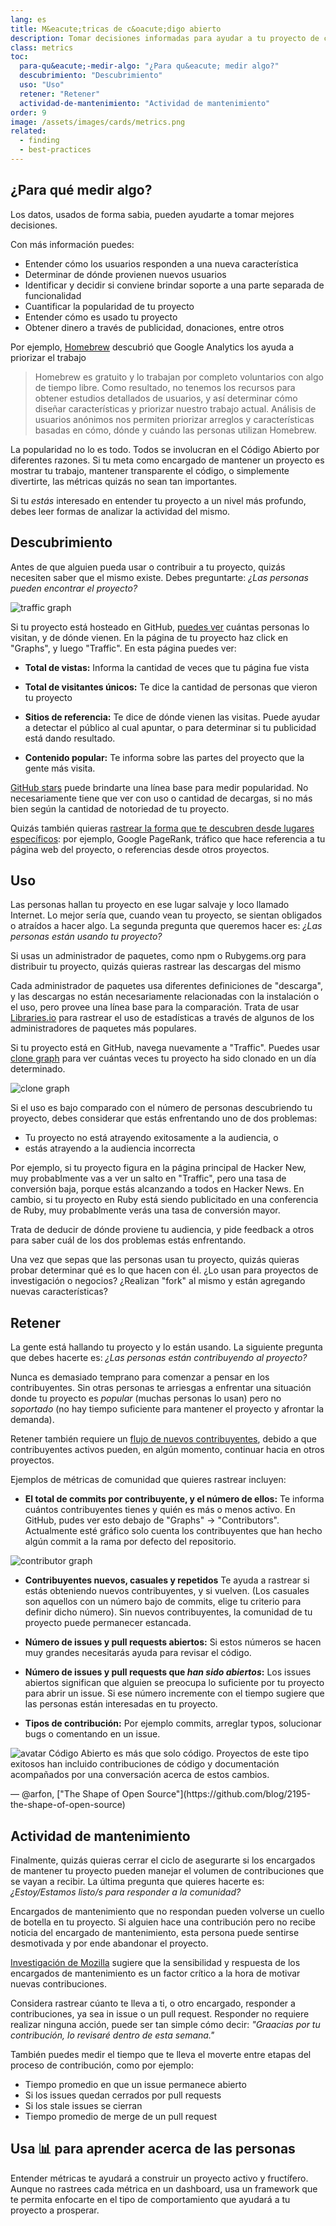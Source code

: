 ```yaml
---
lang: es
title: M&eacute;tricas de c&oacute;digo abierto
description: Tomar decisiones informadas para ayudar a tu proyecto de c&oacute;digo abierto a prosperar mediante la medici&oacute;n y el seguimiento de su &eacute;xito.
class: metrics
toc:
  para-qu&eacute;-medir-algo: "¿Para qu&eacute; medir algo?"
  descubrimiento: "Descubrimiento"
  uso: "Uso"
  retener: "Retener"
  actividad-de-mantenimiento: "Actividad de mantenimiento"
order: 9
image: /assets/images/cards/metrics.png
related:
  - finding
  - best-practices
---
```


## ¿Para qu&eacute; medir algo?

Los datos, usados de forma sabia, pueden ayudarte a tomar mejores decisiones.

Con m&aacute;s informaci&oacute;n puedes:

* Entender c&oacute;mo los usuarios responden a una nueva caracter&iacute;stica
* Determinar de d&oacute;nde provienen nuevos usuarios
* Identificar y decidir si conviene brindar soporte a una parte separada de funcionalidad
* Cuantificar la popularidad de tu proyecto
* Entender c&oacute;mo es usado tu proyecto
* Obtener dinero a trav&eacute;s de publicidad, donaciones, entre otros

Por ejemplo, [Homebrew](https://github.com/Homebrew/brew/blob/bbed7246bc5c5b7acb8c1d427d10b43e090dfd39/docs/Analytics.md) descubri&oacute; que Google Analytics los ayuda a priorizar el trabajo

> Homebrew es gratuito y lo trabajan por completo voluntarios con algo de tiempo libre. Como resultado, no tenemos los recursos para obtener estudios detallados de usuarios, y as&iacute; determinar c&oacute;mo diseñar caracter&iacute;sticas y priorizar nuestro trabajo actual. An&aacute;lisis de usuarios an&oacute;nimos nos permiten priorizar arreglos y caracter&iacute;sticas basadas en c&oacute;mo, d&oacute;nde y cu&aacute;ndo las personas utilizan Homebrew.

La popularidad no lo es todo. Todos se involucran en el C&oacute;digo Abierto por diferentes razones. Si tu meta como encargado de mantener un proyecto es mostrar tu trabajo, mantener transparente el c&oacute;digo, o simplemente divertirte, las m&eacute;tricas quiz&aacute;s no sean tan importantes.

Si tu _est&aacute;s_ interesado en entender tu proyecto a un nivel m&aacute;s profundo, debes leer formas de analizar la actividad del mismo.

## Descubrimiento

Antes de que alguien pueda usar o contribuir a tu proyecto, quiz&aacute;s necesiten saber que el mismo existe. Debes preguntarte: _¿Las personas pueden encontrar el proyecto?_

![traffic graph](/assets/images/metrics/repo_traffic_graphs_tooltip.png)

Si tu proyecto est&aacute; hosteado en GitHub, [puedes ver](https://help.github.com/articles/about-repository-graphs/#traffic) cu&aacute;ntas personas lo visitan, y de d&oacute;nde vienen. En la p&aacute;gina de tu proyecto haz click en "Graphs", y luego "Traffic". En esta p&aacute;gina puedes ver:

* **Total de vistas:** Informa la cantidad de veces que tu p&aacute;gina fue vista

* **Total de visitantes únicos:** Te dice la cantidad de personas que vieron tu proyecto

* **Sitios de referencia:** Te dice de d&oacute;nde vienen las visitas. Puede ayudar a detectar el público al cual apuntar, o para determinar si tu publicidad est&aacute; dando resultado.

* **Contenido popular:** Te informa sobre las partes del proyecto que la gente m&aacute;s visita.

[GitHub stars](https://help.github.com/articles/about-stars/) puede brindarte una l&iacute;nea base para medir popularidad. No necesariamente tiene que ver con uso o cantidad de decargas, si no m&aacute;s bien según la cantidad de notoriedad de tu proyecto.

Quiz&aacute;s tambi&eacute;n quieras [rastrear la forma que te descubren desde lugares espec&iacute;ficos](https://opensource.com/business/16/6/pirate-metrics): por ejemplo, Google PageRank, tr&aacute;fico que hace referencia a tu p&aacute;gina web del proyecto, o referencias desde otros proyectos.

## Uso

Las personas hallan tu proyecto en ese lugar salvaje y loco llamado Internet. Lo mejor ser&iacute;a que, cuando vean tu proyecto, se sientan obligados o atra&iacute;dos a hacer algo. La segunda pregunta que queremos hacer es: _¿Las personas est&aacute;n usando tu proyecto?_

Si usas un administrador de paquetes, como npm o Rubygems.org para distribuir tu proyecto, quiz&aacute;s quieras rastrear las descargas del mismo

Cada administrador de paquetes usa diferentes definiciones de "descarga", y las descargas no est&aacute;n necesariamente relacionadas con la instalaci&oacute;n o el uso, pero provee una l&iacute;nea base para la comparaci&oacute;n. Trata de usar [Libraries.io](https://libraries.io/) para rastrear el uso de estad&iacute;sticas a trav&eacute;s de algunos de los administradores de paquetes m&aacute;s populares.

Si tu proyecto est&aacute; en GitHub, navega nuevamente a "Traffic". Puedes usar [clone graph](https://github.com/blog/1873-clone-graphs) para ver cu&aacute;ntas veces tu proyecto ha sido clonado en un d&iacute;a determinado.

![clone graph](/assets/images/metrics/clone_graph.png)

Si el uso es bajo comparado con el número de personas descubriendo tu proyecto, debes considerar que est&aacute;s enfrentando uno de dos problemas:

* Tu proyecto no est&aacute; atrayendo exitosamente a la audiencia, o
* est&aacute;s atrayendo a la audiencia incorrecta

Por ejemplo, si tu proyecto figura en la p&aacute;gina principal de Hacker New, muy probablmente vas a ver un salto en "Traffic", pero una tasa de conversi&oacute;n baja, porque est&aacute;s alcanzando a todos en Hacker News. En cambio, si tu proyecto en Ruby est&aacute; siendo publicitado en una conferencia de Ruby, muy probablmente ver&aacute;s una tasa de conversi&oacute;n mayor.

Trata de deducir de d&oacute;nde proviene tu audiencia, y pide feedback a otros para saber cu&aacute;l de los dos problemas est&aacute;s enfrentando.

Una vez que sepas que las personas usan tu proyecto, quiz&aacute;s quieras probar determinar qu&eacute; es lo que hacen con &eacute;l. ¿Lo usan para proyectos de investigaci&oacute;n o negocios? ¿Realizan "fork" al mismo y est&aacute;n agregando nuevas caracter&iacute;sticas?

## Retener

La gente est&aacute; hallando tu proyecto y lo est&aacute;n usando. La siguiente pregunta que debes hacerte es: _¿Las personas est&aacute;n contribuyendo al proyecto?_

Nunca es demasiado temprano para comenzar a pensar en los contribuyentes. Sin otras personas te arriesgas a enfrentar una situaci&oacute;n donde tu proyecto es _popular_ (muchas personas lo usan) pero no _soportado_ (no hay tiempo suficiente para mantener el proyecto y afrontar la demanda).

Retener tambi&eacute;n requiere un [flujo de nuevos contribuyentes](http://blog.abigailcabunoc.com/increasing-developer-engagement-at-mozilla-science-learning-advocacy#contributor-pathways_2), debido a que contribuyentes activos pueden, en algún momento, continuar hacia en otros proyectos.

Ejemplos de m&eacute;tricas de comunidad que quieres rastrear incluyen:

* **El total de commits por contribuyente, y el número de ellos:** Te informa cu&aacute;ntos contribuyentes tienes y qui&eacute;n es m&aacute;s o menos activo. En GitHub, pudes ver esto debajo de "Graphs" -> "Contributors". Actualmente est&eacute; gr&aacute;fico solo cuenta los contribuyentes que han hecho algún commit a la rama por defecto del repositorio.

![contributor graph](/assets/images/metrics/repo_contributors_specific_graph.png)

* **Contribuyentes nuevos, casuales y repetidos** Te ayuda a rastrear si est&aacute;s obteniendo nuevos contribuyentes, y si vuelven. (Los casuales son aquellos con un número bajo de commits, elige tu criterio para definir dicho número). Sin nuevos contribuyentes, la comunidad de tu proyecto puede permanecer estancada.

* **Número de issues y pull requests abiertos:** Si estos números se hacen muy grandes necesitar&aacute;s ayuda para revisar el c&oacute;digo.

* **Número de issues y pull requests que _han sido abiertos_:** Los issues abiertos significan que alguien se preocupa lo suficiente por tu proyecto para abrir un issue. Si ese número incremente con el tiempo sugiere que las personas est&aacute;n interesadas en tu proyecto.

* **Tipos de contribuci&oacute;n:** Por ejemplo commits, arreglar typos, solucionar bugs o comentando en un issue.

<aside markdown="1" class="pquote">
  <img src="https://avatars1.githubusercontent.com/u/4483" class="pquote-avatar" alt="avatar">
  C&oacute;digo Abierto es m&aacute;s que solo c&oacute;digo. Proyectos de este tipo exitosos han incluido contribuciones de c&oacute;digo y documentaci&oacute;n acompañados por una conversaci&oacute;n acerca de estos cambios.
  <p markdown="1" class="pquote-credit">
— @arfon, ["The Shape of Open Source"](https://github.com/blog/2195-the-shape-of-open-source)
  </p>
</aside>

## Actividad de mantenimiento

Finalmente, quiz&aacute;s quieras cerrar el ciclo de asegurarte si los encargados de mantener tu proyecto pueden manejar el volumen de contribuciones que se vayan a recibir. La última pregunta que quieres hacerte es: _¿Estoy/Estamos listo/s para responder a la comunidad?_

Encargados de mantenimiento que no respondan pueden volverse un cuello de botella en tu proyecto. Si alguien hace una contribuci&oacute;n pero no recibe noticia del encargado de mantenimiento, esta persona puede sentirse desmotivada y por ende abandonar el proyecto.

[Investigaci&oacute;n de Mozilla](https://docs.google.com/presentation/d/1hsJLv1ieSqtXBzd5YZusY-mB8e1VJzaeOmh8Q4VeMio/edit#slide=id.g43d857af8_0177) sugiere que la sensibilidad y respuesta de los encargados de mantenimiento es un factor cr&iacute;tico a la hora de motivar nuevas contribuciones.

Considera rastrear cúanto te lleva a ti, o otro encargado, responder a contribuciones, ya sea in issue o un pull request. Responder no requiere realizar ninguna acci&oacute;n, puede ser tan simple c&oacute;mo decir: _"Graacias por tu contribuci&oacute;n, lo revisar&eacute; dentro de esta semana."_

Tambi&eacute;n puedes medir el tiempo que te lleva el moverte entre etapas del proceso de contribuci&oacute;n, como por ejemplo:

* Tiempo promedio en que un issue permanece abierto
* Si los issues quedan cerrados por pull requests
* Si los stale issues se cierran
* Tiempo promedio de merge de un pull request

## Usa 📊 para aprender acerca de las personas

Entender m&eacute;tricas te ayudar&aacute; a construir un proyecto activo y fruct&iacute;fero. Aunque no rastrees cada m&eacute;trica en un dashboard, usa un framework que te permita enfocarte en el tipo de comportamiento que ayudar&aacute; a tu proyecto a prosperar.
